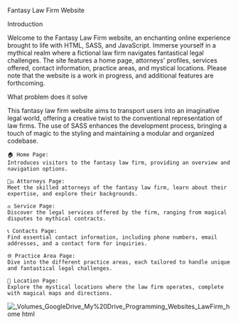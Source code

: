 Fantasy Law Firm Website

Introduction

Welcome to the Fantasy Law Firm website, an enchanting online experience brought to life with HTML, SASS, and JavaScript. Immerse yourself in a mythical realm where a fictional law firm navigates fantastical legal challenges. The site features a home page, attorneys' profiles, services offered, contact information, practice areas, and mystical locations. Please note that the website is a work in progress, and additional features are forthcoming.


What problem does it solve

This fantasy law firm website aims to transport users into an imaginative legal world, offering a creative twist to the conventional representation of law firms. The use of SASS enhances the development process, bringing a touch of magic to the styling and maintaining a modular and organized codebase.

    🏠 Home Page:
    Introduces visitors to the fantasy law firm, providing an overview and navigation options.

    👩‍⚖️ Attorneys Page:
    Meet the skilled attorneys of the fantasy law firm, learn about their expertise, and explore their backgrounds.

    ⚖️ Service Page:
    Discover the legal services offered by the firm, ranging from magical disputes to mythical contracts.

    📞 Contacts Page:
    Find essential contact information, including phone numbers, email addresses, and a contact form for inquiries.

    🌐 Practice Area Page:
    Dive into the different practice areas, each tailored to handle unique and fantastical legal challenges.

    📍 Location Page:
    Explore the mystical locations where the law firm operates, complete with magical maps and directions.


![_Volumes_GoogleDrive_My%20Drive_Programming_Websites_LawFirm_home html](https://github.com/ZakiZughbi/LawFirm/assets/39328307/ff98f9e3-2897-4dff-85a4-a94a3fa69a8d)

    
